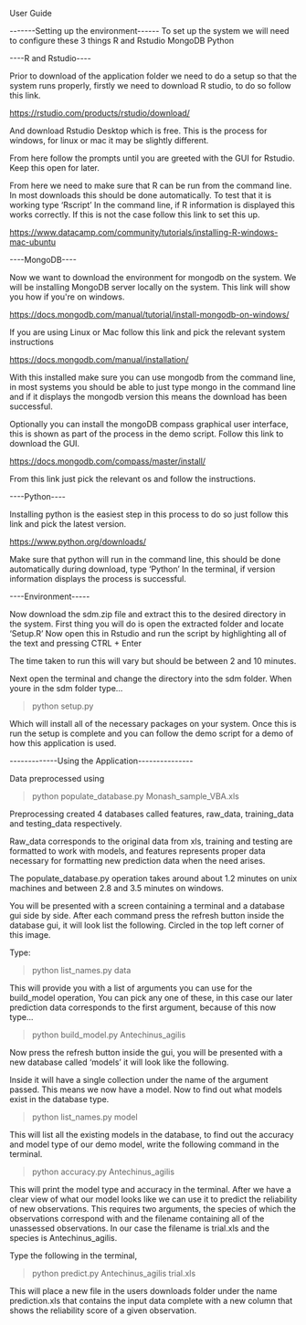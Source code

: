 User Guide

-------Setting up the environment------
To set up the system we will need to configure these 3 things
R and Rstudio
MongoDB
Python


----R and Rstudio----

Prior to download of the application folder we need to do a setup so that the system runs properly, firstly we need to download R studio, to do so follow this link.

https://rstudio.com/products/rstudio/download/

And download Rstudio Desktop which is free. This is the process for windows, for linux or mac it may be slightly different.

From here follow the prompts until you are greeted with the GUI for Rstudio. Keep this open for later.

From here we need to make sure that R can be run from the command line. In most downloads this should be done automatically. To test that it is working type
‘Rscript’
In the command line, if R information is displayed this works correctly. If this is not the case follow this link to set this up.

https://www.datacamp.com/community/tutorials/installing-R-windows-mac-ubuntu


----MongoDB----

Now we want to download the environment for mongodb on the system. We will be installing MongoDB server locally on the system. This link will show you how if you're on windows.

https://docs.mongodb.com/manual/tutorial/install-mongodb-on-windows/

If you are using Linux or Mac follow this link and pick the relevant system instructions

https://docs.mongodb.com/manual/installation/

With this installed make sure you can use mongodb from the command line, in most systems you should be able to just type mongo in the command line and if it displays the mongodb version this means the download has been successful.

Optionally you can install the mongoDB compass graphical user interface, this is shown as part of the process in the demo script. Follow this link to download the GUI.

https://docs.mongodb.com/compass/master/install/

From this link just pick the relevant os and follow the instructions.


----Python----

Installing python is the easiest step in this process to do so just follow this link and pick the latest version.

https://www.python.org/downloads/

Make sure that python will run in the command line, this should be done automatically during download, type
‘Python’
In the terminal, if version information displays the process is successful.

----Environment-----

Now download the sdm.zip file and extract this to the desired directory in the system. First thing you will do is open the extracted folder and locate
‘Setup.R’
Now open this in Rstudio and run the script by highlighting all of the text and pressing CTRL + Enter

The time taken to run this will vary but should be between 2 and 10 minutes.

Next open the terminal and change the directory into the sdm folder. When youre in the sdm folder type…

>python setup.py

Which will install all of the necessary packages on your system. Once this is run the setup is complete and you can follow the demo script for a demo of how this application is used.

-------------Using the Application---------------

Data preprocessed using

>python populate_database.py Monash_sample_VBA.xls

Preprocessing created 4 databases called features, raw_data, training_data and testing_data respectively.

Raw_data corresponds to the original data from xls, training and testing are formatted to work with models, and features represents proper data necessary for formatting new prediction data when the need arises.

The populate_database.py operation takes around about 1.2 minutes on unix machines and between 2.8 and 3.5 minutes on windows.

You will be presented with a screen containing a terminal and a database gui side by side. After each command press the refresh button inside the database gui, it will look list the following. Circled in the top left corner of this image.

Type:

>python list_names.py data

This will provide you with a list of arguments you can use for the build_model operation, You can pick any one of these, in this case our later prediction data corresponds to the first argument, because of this now type...

>python build_model.py Antechinus_agilis

Now press the refresh button inside the gui, you will be presented with a new database called ‘models’ it will look like the following.


Inside it will have a single collection under the name of the argument passed. This means we now have a model. Now to find out what models exist in the database type.

>python list_names.py model

This will list all the existing models in the database, to find out the accuracy and model type of our demo model, write the following command in the terminal.

>python accuracy.py Antechinus_agilis

This will print the model type and accuracy in the terminal. After we have a clear view of what our model looks like we can use it to predict the reliability of new observations. This requires two arguments, the species of which the
observations correspond with and the filename containing all of the unassessed observations. In our case the filename is trial.xls and the species is Antechinus_agilis.

Type the following in the terminal,

>python predict.py Antechinus_agilis trial.xls

This will place a new file in the users downloads folder under the name prediction.xls that contains the input data complete with a new column that shows the reliability score of a given observation.



